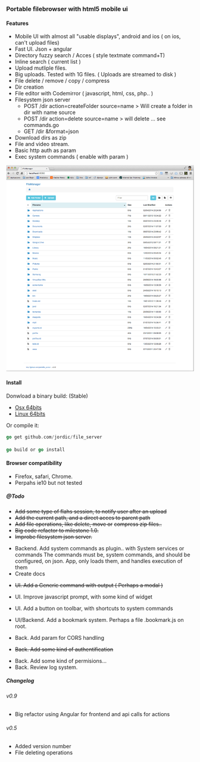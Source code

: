 ### Portable filebrowser with html5 mobile ui 

#### Features
- Mobile UI with almost all "usable displays", android and ios ( on ios, can't upload files)
- Fast UI. Json + angular
- Directory fuzzy search / Acces ( style textmate command+T)
- Inline search ( current list )
- Upload mutliple files.
- Big uploads. Tested with 1G files. ( Uploads are streamed to disk )
- File delete / remove / copy / compress
- Dir creation
- File editor with Codemirror ( javascript, html, css, php.. )
- Filesystem json server
    - POST /dir action=createFolder source=name > Will create a folder in dir with name source
    - POST /dir action=delete source=name > will delete
    ... see commands.go
    + GET /dir &format=json
- Download dirs as zip    
- File and video stream.
- Basic http auth as param
- Exec system commands ( enable with param )


![screenshot](builds/screenshot.gif)


#### Install

Donwload a binary build: (Stable)

- [Osx 64bits](builds/file_server_darwin_amd64)
- [Linux 64bits](builds/file_server_linux_amd64)

Or compile it:
```go
go get github.com/jordic/file_server

go build or go install
```

#### Browser compatibility
- Firefox, safari, Chrome.
- Perpahs ie10 but not tested

##### @Todo

+ ~~Add some type of flahs session, to notify user after an upload~~
+ ~~Add the current path, and a direct acces to parent path~~
+ ~~Add file operations, like delete, move or~~ ~~compress zip files..~~
+ ~~Big code refactor to milestone 1.0.~~ 
+ ~~Improbe filesystem json server.~~

- Backend. Add system commands as plugin.. with System services or commands 
    The commands must be, system commands, and should be configured, 
    on json. App, only loads them, and handles execution of them
- Create docs
+ ~~UI. Add a Generic command with output ( Perhaps a modal )~~
- UI. Improve javascript prompt, with some kind of widget
- UI. Add a button on toolbar, with shortcuts to system commands
- UI/Backend. Add a bookmark system. Perhaps a file .bookmark.js on root.

- Back. Add param for CORS handling
+ ~~Back. Add some kind of authentification~~
- Back. Add some kind of permisions...
- Back. Review log system.



##### Changelog

###### v0.9
+ Big refactor using Angular for frontend and api calls for actions

###### v0.5
+ Added version number
+ File deleting operations


